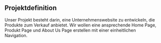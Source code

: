 ## Projektdefinition

Unser Projekt besteht darin, eine Unternehmenswebsite zu entwickeln, die Produkte zum Verkauf anbietet. Wir wollen eine ansprechende Home Page, Produkt Page und About Us Page erstellen mit einer einheitlichen Navigation.
